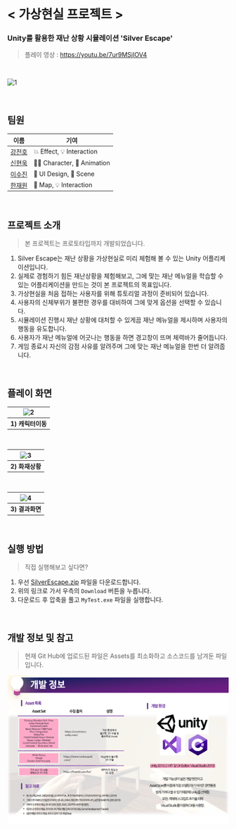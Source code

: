 # < 가상현실 프로젝트 >

### Unity를 활용한 재난 상황 시뮬레이션 'Silver Escape'
> 플레이 영상 : https://youtu.be/7ur9MSjIOV4

<br>

![1](https://user-images.githubusercontent.com/71180414/104817450-b6190900-5864-11eb-8a86-299084d89fef.gif)

<br>

## 팀원

|이름|기여|
|---|---|
|[강전호](https://github.com/jeonbar2)|💥 Effect, 💡 Interaction|
|[신현욱](https://github.com/woogie-s)|🙍‍♂️ Character, 🏃 Animation|
|[이수진](https://github.com/suzzini)|📄 UI Design, 🎥 Scene|
|[한재원](https://github.com/hanjo8813)|💒 Map, 💡 Interaction|

<br>

## 프로젝트 소개
> 본 프로젝트는 프로토타입까지 개발되었습니다.
1. Silver Escape는 재난 상황을 가상현실로 미리 체험해 볼 수 있는 Unity 어플리케이션입니다.
2. 실제로 경험하기 힘든 재난상황을 체험해보고, 그에 맞는 재난 메뉴얼을 학습할 수 있는 어플리케이션을 만드는 것이 본 프로젝트의 목표입니다.
3. 가상현실을 처음 접하는 사용자를 위해 튜토리얼 과정이 준비되어 있습니다.
4. 사용자의 신체부위가 불편한 경우를 대비하여 그에 맞게 옵션을 선택할 수 있습니다.
5. 시뮬레이션 진행시 재난 상황에 대처할 수 있게끔 재난 메뉴얼을 제시하며 사용자의 행동을 유도합니다.
6. 사용자가 재난 메뉴얼에 어긋나는 행동을 하면 경고창이 뜨며 체력바가 줄어듭니다.
7. 게임 종료시 자신의 감점 사유를 알려주며 그에 맞는 재난 메뉴얼을 한번 더 알려줍니다.

<br>

## 플레이 화면

|![2](https://user-images.githubusercontent.com/71180414/104819438-dfd82d00-5870-11eb-811d-0640d5e6ff3e.gif)|
|:--:|
|**1) 캐릭터이동**|

<br>

|![3](https://user-images.githubusercontent.com/71180414/104819455-fed6bf00-5870-11eb-93c5-4ff9fce94328.gif)|
|:--:|
|**2) 화재상황**|

<br>

|![4](https://user-images.githubusercontent.com/71180414/104819464-0e560800-5871-11eb-9488-c2a6a091454f.gif)|
|:--:|
|**3) 결과화면**|

<br>

## 실행 방법
> 직접 실행해보고 싶다면?
1. 우선 [SilverEscape.zip](./SilverEscape.zip) 파일을 다운로드합니다. 
2. 위의 링크로 가서 우측의 `Download` 버튼을 누릅니다.
3. 다운로드 후 압축을 풀고 `MyTest.exe` 파일을 실행합니다.

<br>

## 개발 정보 및 참고
> 현재 Git Hub에 업로드된 파일은 Assets를 최소화하고 소스코드를 남겨둔 파일입니다.

<img src="./reference_img/info.png">
